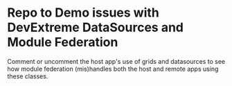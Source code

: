 # Repo to Demo issues with DevExtreme DataSources and Module Federation

Comment or uncomment the host app's use of grids and datasources to see how module federation (mis)handles both the host and remote apps using these classes.
